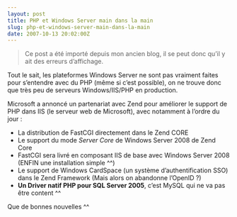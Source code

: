 ```yaml
---
layout: post
title: PHP et Windows Server main dans la main
slug: php-et-windows-server-main-dans-la-main
date: 2007-10-13 20:02:00Z
---
```


<blockquote>   <p>Ce post a été importé depuis mon ancien blog, il se peut donc qu’il y ait des erreurs d’affichage.</p> </blockquote>  <p>Tout le sait, les plateformes Windows Server ne sont pas vraiment faites pour s’entendre avec du PHP (même si c’est possible), on ne trouve donc que très peu de serveurs Windows/IIS/PHP en production.</p>  <p>Microsoft a annoncé un partenariat avec Zend pour améliorer le support de PHP dans IIS (le serveur web de Microsoft), avec notamment à l’ordre du jour :</p>  <ul>   <li>La distribution de FastCGI directement dans le Zend CORE </li>    <li>Le support du mode <em>Server Core</em> de Windows Server 2008 de Zend Core </li>    <li>FastCGI sera livré en composant IIS de base avec Windows Server 2008 (ENFIN une installation simple ^^) </li>    <li>Le support de Windows CardSpace (un système d’authentification SSO) dans le Zend Framework (Mais alors on abandonne l’OpenID ?) </li>    <li><strong>Un Driver natif PHP pour SQL Server 2005</strong>, c’est MySQL qui ne va pas être content ^^</li> </ul>  <p>Que de bonnes nouvelles ^^</p>
